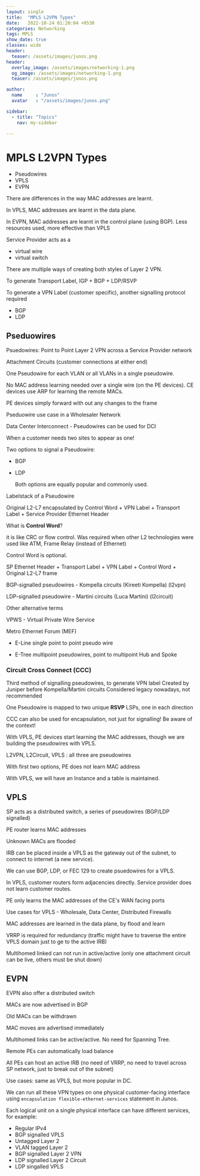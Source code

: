 ```yaml
---
layout: single
title:  "MPLS L2VPN Types"
date:   2022-10-24 01:20:04 +0530
categories: Networking
tags: MPLS
show_date: true
classes: wide
header:
  teaser: /assets/images/junos.png
header:
  overlay_image: /assets/images/networking-1.png
  og_image: /assets/images/networking-1.png
  teaser: /assets/images/junos.png

author:
  name     : "Junos"
  avatar   : "/assets/images/junos.png"

sidebar:
  - title: "Topics"
    nav: my-sidebar

---
```



# MPLS L2VPN Types

- Pseudowires
- VPLS
- EVPN

There are differences in the way MAC addresses are learnt.

In VPLS, MAC addresses are learnt in the data plane.

In EVPN, MAC addresses are learnt in the control plane (using BGP). Less resources used, more effective than VPLS


Service Provider acts as a

-  virtual wire 
- virtual switch 

There are multiple ways of creating both styles of Layer 2 VPN.


To generate Transport Label, IGP + BGP + LDP/RSVP

To generate a VPN Label (customer specific), another signalling protocol required 

- BGP
- LDP



## Pseduowires

Psuedowires: Point to Point Layer 2 VPN across a Service Provider network

Attachment Circuits (customer connections at either end)

One Pseudowire for each VLAN or all VLANs in a single pseudowire.

No MAC address learning needed over a single wire (on the PE devices). CE devices use ARP for learning the remote MACs.

PE devices simply forward with out any changes to the frame

Pseduowire use case in a Wholesaler Network

Data Center Interconnect - Pseudowires can be used for DCI

When a customer needs two sites to appear as one!

Two options to signal a Pseudowire:

- BGP

- LDP

  Both options are equally popular and commonly used.

Labelstack of a Pseudowire

Original L2-L7 encapsulated by Control Word + VPN Label + Transport Label + Service Provider Ethernet Header

What is **Control Word**?

it is like CRC or flow control. Was required when other L2 technologies were used like ATM, Frame Relay (instead of Ethernet)

Control Word is optional.

SP Ethernet Header + Transport Label + VPN Label + Control Word + Original L2-L7 frame



BGP-signalled pseudowires - Kompella circuits (Kireeti Kompella) (l2vpn)

LDP-signalled pseudowire - Martini circuits (Luca Martini) (l2circuit)

Other alternative terms 

VPWS - Virtual Private Wire Service 

Metro Ethernet Forum (MEF)

- E-Line  single point to point pseudo wire

- E-Tree multipoint pseudowires, point to multipoint Hub and Spoke


### Circuit Cross Connect (CCC) 
Third method of signalling pseudowires, to generate VPN label
Created by Juniper before Kompella/Martini circuits
Considered legacy nowadays, not recommended 

One Pseudowire is mapped to two unique **RSVP** LSPs, one in each direction 

CCC can also be used for encapsulation, not just for signalling! Be aware of the context!



With VPLS, PE devices start learning the MAC addresses, though we are building the pseudowires with VPLS.



L2VPN, L2Circuit, VPLS : all three are pseudowires





With first two options, PE does not learn MAC address

With VPLS, we will have an Instance and a table is maintained.



## VPLS

SP acts as a distributed switch, a series of pseudowires (BGP/LDP signalled)

PE router learns MAC addresses

Unknown MACs are flooded

IRB can be placed inside a VPLS as the gateway out of the subnet, to connect to internet (a new service). 

We can use BGP, LDP, or FEC 129 to create psuedowires for a VPLS.



In VPLS, customer routers form adjacencies directly. Service provider does not learn customer routes.

PE only learns the MAC addresses of the CE's WAN facing ports

Use cases for VPLS - Wholesale, Data Center, Distributed Firewalls

MAC addresses are learned in the data plane, by flood and learn

VRRP is required for redundancy (traffic might have to traverse the entire VPLS domain just to ge to the active IRB)

Multihomed linked can not run in active/active  (only one attachment circuit can be live, others must be shut down)

## EVPN

EVPN also offer a distributed switch 

MACs are now advertised in BGP

Old MACs can be withdrawn

MAC moves are advertised immediately

Multihomed links can be active/active. No need for Spanning Tree.

Remote PEs can automatically load balance

All PEs can host an active IRB (no need of VRRP, no need to travel across SP network, just to break out of the subnet)

Use cases: same as VPLS, but more popular in DC.



We can run all these VPN types on one physical customer-facing interface using `encapsulation flexible-ethernet-services` statement in Junos.

Each logical unit on a single physical interface can have different services, for example:

- Regular IPv4
- BGP signalled VPLS
- Untagged Layer 2
- VLAN tagged Layer 2
- BGP signalled Layer 2 VPN
- LDP signalled Layer 2 Circuit
- LDP singalled VPLS

